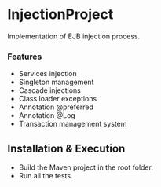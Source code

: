 # InjectionProject

Implementation of EJB injection process.

### Features
- Services injection
- Singleton management
- Cascade injections
- Class loader exceptions
- Annotation @preferred
- Annotation @Log
- Transaction management system

## Installation & Execution
- Build the Maven project in the root folder.
- Run all the tests.
